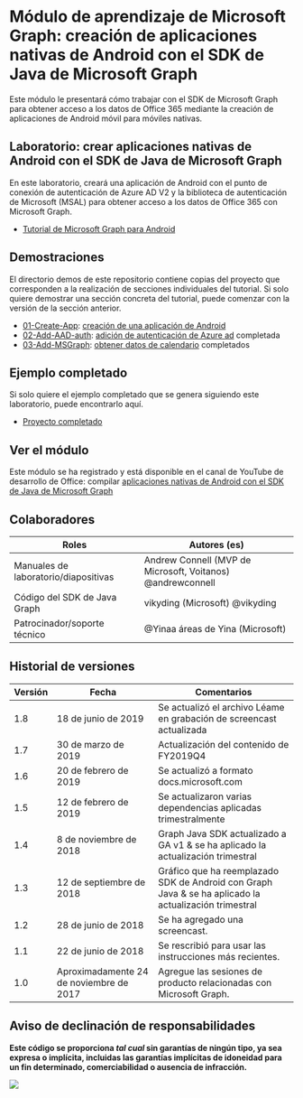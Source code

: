 # <a name="microsoft-graph-training-module---build-android-native-apps-with-the-microsoft-graph-java-sdk"></a>Módulo de aprendizaje de Microsoft Graph: creación de aplicaciones nativas de Android con el SDK de Java de Microsoft Graph

Este módulo le presentará cómo trabajar con el SDK de Microsoft Graph para obtener acceso a los datos de Office 365 mediante la creación de aplicaciones de Android móvil para móviles nativas.

## <a name="lab---build-android-native-apps-with-the-microsoft-graph-java-sdk"></a>Laboratorio: crear aplicaciones nativas de Android con el SDK de Java de Microsoft Graph

En este laboratorio, creará una aplicación de Android con el punto de conexión de autenticación de Azure AD V2 y la biblioteca de autenticación de Microsoft (MSAL) para obtener acceso a los datos de Office 365 con Microsoft Graph.

- [Tutorial de Microsoft Graph para Android](https://docs.microsoft.com/graph/tutorials/android)

## <a name="demos"></a>Demostraciones

El [](./demos) directorio demos de este repositorio contiene copias del proyecto que corresponden a la realización de secciones individuales del tutorial. Si solo quiere demostrar una sección concreta del tutorial, puede comenzar con la versión de la sección anterior.

- [01-Create-App](demos/01-create-app): [creación de una aplicación de Android](https://docs.microsoft.com/graph/tutorials/android?tutorial-step=1)
- [02-Add-AAD-auth](demos/02-add-aad-auth): [adición de autenticación de Azure ad](https://docs.microsoft.com/graph/tutorials/android?tutorial-step=3) completada
- [03-Add-MSGraph](demos/03-add-msgraph): [obtener datos de calendario](https://docs.microsoft.com/graph/tutorials/android?tutorial-step=4) completados

## <a name="completed-sample"></a>Ejemplo completado

Si solo quiere el ejemplo completado que se genera siguiendo este laboratorio, puede encontrarlo aquí.

- [Proyecto completado](demos/03-add-msgraph)

## <a name="watch-the-module"></a>Ver el módulo

Este módulo se ha registrado y está disponible en el canal de YouTube de desarrollo de Office: compilar [aplicaciones nativas de Android con el SDK de Java de Microsoft Graph](https://youtu.be/BLmOmv4FSsQ)

## <a name="contributors"></a>Colaboradores

| Roles                | Autores (es)                                               |
| -------------------- | ------------------------------------------------------- |
| Manuales de laboratorio/diapositivas | Andrew Connell (MVP de Microsoft, Voitanos) @andrewconnell |
| Código del SDK de Java Graph  | vikyding (Microsoft) @vikyding                          |
| Patrocinador/soporte técnico    | @Yinaa áreas de Yina (Microsoft)                          |

## <a name="version-history"></a>Historial de versiones

| Versión | Fecha               | Comentarios                                                                   |
| ------- | ------------------ | -------------------------------------------------------------------------- |
| 1.8     | 18 de junio de 2019      | Se actualizó el archivo Léame en grabación de screencast actualizada                           |
| 1.7     | 30 de marzo de 2019     | Actualización del contenido de FY2019Q4                                                   |
| 1.6     | 20 de febrero de 2019  | Se actualizó a formato docs.microsoft.com                                       |
| 1.5     | 12 de febrero de 2019  | Se actualizaron varias dependencias aplicadas trimestralmente                    |
| 1.4     | 8 de noviembre de 2018   | Graph Java SDK actualizado a GA v1 & se ha aplicado la actualización trimestral                |
| 1.3     | 12 de septiembre de 2018 | Gráfico que ha reemplazado SDK de Android con Graph Java & se ha aplicado la actualización trimestral |
| 1.2     | 28 de junio de 2018      | Se ha agregado una screencast.                                                          |
| 1.1     | 22 de junio de 2018      | Se rescribió para usar las instrucciones más recientes.                                          |
| 1.0     | Aproximadamente 24 de noviembre de 2017 | Agregue las sesiones de producto relacionadas con Microsoft Graph.                             |

## <a name="disclaimer"></a>Aviso de declinación de responsabilidades

**Este código se proporciona _tal cual_ sin garantías de ningún tipo, ya sea expresa o implícita, incluidas las garantías implícitas de idoneidad para un fin determinado, comerciabilidad o ausencia de infracción.**

<img src="https://telemetry.sharepointpnp.com/msgraph-training-android" />
